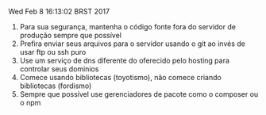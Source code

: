 Wed Feb 8 16:13:02 BRST 2017

1. Para sua segurança, mantenha o código fonte fora do servidor de produção sempre que possível
1. Prefira enviar seus arquivos para o servidor usando o git ao invés de usar ftp ou ssh puro
1. Use um serviço de dns diferente do oferecido pelo hosting para controlar seus domínios
1. Comece usando bibliotecas (toyotismo), não comece criando bibliotecas (fordismo)
1. Sempre que possível use gerenciadores de pacote como o composer ou o npm

